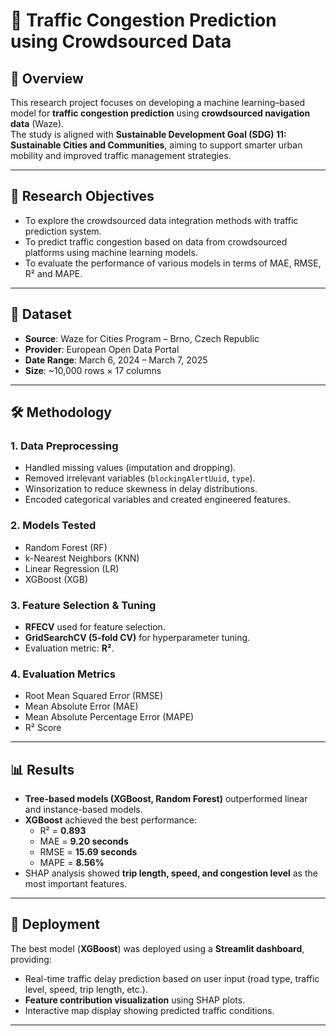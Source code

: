 # 🚦 Traffic Congestion Prediction using Crowdsourced Data  

## 📌 Overview  
This research project focuses on developing a machine learning–based model for **traffic congestion prediction** using **crowdsourced navigation data** (Waze).  
The study is aligned with **Sustainable Development Goal (SDG) 11: Sustainable Cities and Communities**, aiming to support smarter urban mobility and improved traffic management strategies.  

---

## 🎯 Research Objectives  
- To explore the crowdsourced data integration methods with traffic prediction system.
- To predict traffic congestion based on data from crowdsourced platforms using machine learning models.
- To evaluate the performance of various models in terms of MAE, RMSE, R² and MAPE.

---

## 📂 Dataset  
- **Source**: Waze for Cities Program – Brno, Czech Republic  
- **Provider**: European Open Data Portal  
- **Date Range**: March 6, 2024 – March 7, 2025  
- **Size**: ~10,000 rows × 17 columns  

---

## 🛠️ Methodology  
### 1. Data Preprocessing  
- Handled missing values (imputation and dropping).  
- Removed irrelevant variables (`blockingAlertUuid`, `type`).  
- Winsorization to reduce skewness in delay distributions.  
- Encoded categorical variables and created engineered features.  

### 2. Models Tested  
- Random Forest (RF)  
- k-Nearest Neighbors (KNN)  
- Linear Regression (LR)  
- XGBoost (XGB)  

### 3. Feature Selection & Tuning  
- **RFECV** used for feature selection.  
- **GridSearchCV (5-fold CV)** for hyperparameter tuning.  
- Evaluation metric: **R²**.  

### 4. Evaluation Metrics  
- Root Mean Squared Error (RMSE)  
- Mean Absolute Error (MAE)  
- Mean Absolute Percentage Error (MAPE)  
- R² Score  

---

## 📊 Results  
- **Tree-based models (XGBoost, Random Forest)** outperformed linear and instance-based models.  
- **XGBoost** achieved the best performance:  
  - R² = **0.893**  
  - MAE = **9.20 seconds**  
  - RMSE = **15.69 seconds**  
  - MAPE = **8.56%**  
- SHAP analysis showed **trip length, speed, and congestion level** as the most important features.  

---

## 🚀 Deployment  
The best model (**XGBoost**) was deployed using a **Streamlit dashboard**, providing:  
- Real-time traffic delay prediction based on user input (road type, traffic level, speed, trip length, etc.).  
- **Feature contribution visualization** using SHAP plots.  
- Interactive map display showing predicted traffic conditions.  

---
